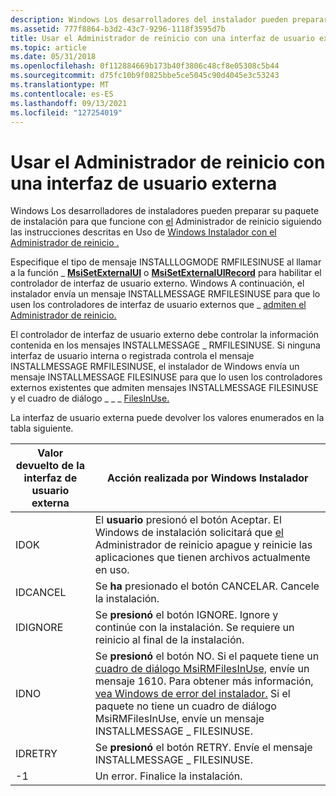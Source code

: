 ```yaml
---
description: Windows Los desarrolladores del instalador pueden preparar su paquete de instalación para que funcione con el Administrador de reinicio siguiendo las instrucciones descritas en Uso de Windows Instalador con el Administrador de reinicio.
ms.assetid: 777f8864-b3d2-43c7-9296-1118f3595d7b
title: Usar el Administrador de reinicio con una interfaz de usuario externa
ms.topic: article
ms.date: 05/31/2018
ms.openlocfilehash: 0f112884669b173b40f3806c48cf8e05308c5b44
ms.sourcegitcommit: d75fc10b9f0825bbe5ce5045c90d4045e3c53243
ms.translationtype: MT
ms.contentlocale: es-ES
ms.lasthandoff: 09/13/2021
ms.locfileid: "127254019"
---
```

# <a name="using-restart-manager-with-an-external-ui"></a>Usar el Administrador de reinicio con una interfaz de usuario externa

Windows Los desarrolladores de instaladores pueden preparar su paquete de instalación para que funcione con [el](../rstmgr/restart-manager-portal.md) Administrador de reinicio siguiendo las instrucciones descritas en Uso de [Windows Instalador con el Administrador de reinicio .](using-windows-installer-with-restart-manager.md)

Especifique el tipo de mensaje INSTALLLOGMODE RMFILESINUSE al llamar a la función \_ [**MsiSetExternalUI**](/windows/desktop/api/Msi/nf-msi-msisetexternaluia) o [**MsiSetExternalUIRecord**](/windows/desktop/api/Msi/nf-msi-msisetexternaluirecord) para habilitar el controlador de interfaz de usuario externo. Windows A continuación, el instalador envía un mensaje INSTALLMESSAGE RMFILESINUSE para que lo usen los controladores de interfaz de usuario externos que \_ [admiten el Administrador de reinicio.](../rstmgr/restart-manager-portal.md)

El controlador de interfaz de usuario externo debe controlar la información contenida en los mensajes INSTALLMESSAGE \_ RMFILESINUSE. Si ninguna interfaz de usuario interna o registrada controla el mensaje INSTALLMESSAGE RMFILESINUSE, el instalador de Windows envía un mensaje INSTALLMESSAGE FILESINUSE para que lo usen los controladores externos existentes que admiten mensajes INSTALLMESSAGE FILESINUSE y el cuadro de diálogo \_ \_ \_ [FilesInUse.](filesinuse-dialog.md)

La interfaz de usuario externa puede devolver los valores enumerados en la tabla siguiente.



| Valor devuelto de la interfaz de usuario externa | Acción realizada por Windows Instalador                                                                                                                                                                                                                                                                                                              |
|--------------------------|------------------------------------------------------------------------------------------------------------------------------------------------------------------------------------------------------------------------------------------------------------------------------------------------------------------------------------------------|
| IDOK                     | El **usuario** presionó el botón Aceptar. El Windows de instalación solicitará que [el](../rstmgr/restart-manager-portal.md) Administrador de reinicio apague y reinicie las aplicaciones que tienen archivos actualmente en uso.                                                                                                                                               |
| IDCANCEL                 | Se **ha** presionado el botón CANCELAR. Cancele la instalación.                                                                                                                                                                                                                                                                                    |
| IDIGNORE                 | Se **presionó** el botón IGNORE. Ignore y continúe con la instalación. Se requiere un reinicio al final de la instalación.                                                                                                                                                                                                            |
| IDNO                     | Se **presionó** el botón NO. Si el paquete tiene un [cuadro de diálogo MsiRMFilesInUse,](msirmfilesinuse-dialog.md) envíe un mensaje 1610. Para obtener más información, [vea Windows de error del instalador.](windows-installer-error-messages.md) Si el paquete no tiene un cuadro de diálogo MsiRMFilesInUse, envíe un mensaje INSTALLMESSAGE \_ FILESINUSE. |
| IDRETRY                  | Se **presionó** el botón RETRY. Envíe el mensaje INSTALLMESSAGE \_ FILESINUSE.                                                                                                                                                                                                                                                                 |
| -1                       | Un error. Finalice la instalación.                                                                                                                                                                                                                                                                                                                |



 

 

 

